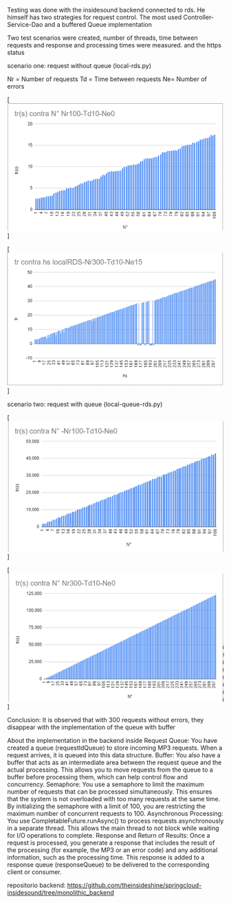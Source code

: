 Testing was done with the insidesound backend connected to rds. He himself has two strategies for request control.
 The most used Controller-Service-Dao and a buffered Queue implementation


 Two test scenarios were created, number of threads, time between requests and response and processing times were measured. and the https status

scenario one: request without queue (local-rds.py)

Nr = Number of requests
Td = Time between requests
Ne= Number of errors

[![Nr100-Td10-Ne0](images/local-rds-100.png)]

[![Nr300-Td10-Ne15](images/local-rds-300.png)]


scenario two: request with queue (local-queue-rds.py)


[![Nr100-Td10-Ne0](images/loca-queuel-rds-100.png)]

[![Nr300-Td10-Ne0](images/loca-queuel-rds-300.png)]


Conclusion: It is observed that with 300 requests without errors, they disappear with the implementation of the queue with buffer

About the implementation in the backend inside
Request Queue: You have created a queue (requestIdQueue) to store incoming MP3 requests. When a request arrives, it is queued into this data structure.
Buffer: You also have a buffer that acts as an intermediate area between the request queue and the actual processing. This allows you to move requests from the queue to a buffer before processing them, which can help control flow and concurrency.
Semaphore: You use a semaphore to limit the maximum number of requests that can be processed simultaneously. This ensures that the system is not overloaded with too many requests at the same time. By initializing the semaphore with a limit of 100, you are restricting the maximum number of concurrent requests to 100.
Asynchronous Processing: You use CompletableFuture.runAsync() to process requests asynchronously in a separate thread. This allows the main thread to not block while waiting for I/O operations to complete.
Response and Return of Results: Once a request is processed, you generate a response that includes the result of the processing (for example, the MP3 or an error code) and any additional information, such as the processing time. This response is added to a response queue (responseQueue) to be delivered to the corresponding client or consumer.


repositorio backend: https://github.com/theinsideshine/springcloud-insidesound/tree/monolithic_backend